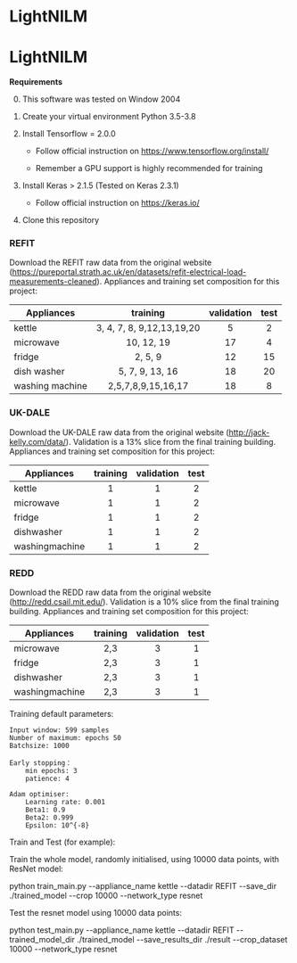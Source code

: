# LightNILM

# LightNILM


**Requirements**

0. This software was tested on Window 2004

1. Create your virtual environment Python 3.5-3.8

2. Install Tensorflow = 2.0.0

    * Follow official instruction on https://www.tensorflow.org/install/
    
    * Remember a GPU support is highly recommended for training
    
3. Install Keras > 2.1.5 (Tested on Keras 2.3.1)

    * Follow official instruction on https://keras.io/
    
4. Clone this repository


### **REFIT**

Download the REFIT raw data from the original website (https://pureportal.strath.ac.uk/en/datasets/refit-electrical-load-measurements-cleaned). 
Appliances and training set composition for this project:

| Appliances      |      training               |  validation | test   |
|-----------------|:---------------------------:|:-----------:|:------:|
| kettle          | 3, 4, 7, 8, 9,12,13,19,20   |     5       |   2    |
| microwave       | 10, 12, 19                  |     17      |   4    |
| fridge          | 2, 5, 9                     |     12      |   15   |
| dish washer     | 5, 7, 9, 13, 16             |     18      |   20   |
| washing machine | 2,5,7,8,9,15,16,17          |     18      |   8    |


### **UK-DALE**

Download the UK-DALE raw data from the original website (http://jack-kelly.com/data/). 
Validation is a 13% slice from the final training building. 
Appliances and training set composition for this project:

| Appliances      |      training   |  validation | test   |
|-----------------|:---------------:|:-----------:|:------:|
| kettle          | 1               |     1       |   2    |
| microwave       | 1               |     1       |   2    |
| fridge          | 1               |     1       |   2    |
| dishwasher      | 1               |     1       |   2    |
| washingmachine  | 1               |     1       |   2    |


### **REDD**

Download the REDD raw data from the original website (http://redd.csail.mit.edu/).
Validation is a 10% slice from the final training building. 
Appliances and training set composition for this project:

| Appliances      |      training   |  validation | test   |
|-----------------|:---------------:|:-----------:|:------:|
| microwave       | 2,3             |     3       |   1    |
| fridge          | 2,3             |     3       |   1    |
| dishwasher      | 2,3             |     3       |   1    |
| washingmachine  | 2,3             |     3       |   1    |



Training default parameters:

	Input window: 599 samples
	Number of maximum: epochs 50
	Batchsize: 1000

	Early stopping：
		min epochs: 3
		patience: 4
		
	Adam optimiser:
		Learning rate: 0.001
		Beta1: 0.9
		Beta2: 0.999
		Epsilon: 10^{-8}

Train and Test (for example):

Train the whole model, randomly initialised, using 10000 data points, with ResNet model:

python train_main.py --appliance_name kettle --datadir REFIT --save_dir ./trained_model --crop 10000  --network_type resnet


Test the resnet model using 10000 data points:

python test_main.py --appliance_name kettle --datadir REFIT --trained_model_dir ./trained_model --save_results_dir ./result  --crop_dataset 10000 --network_type resnet






